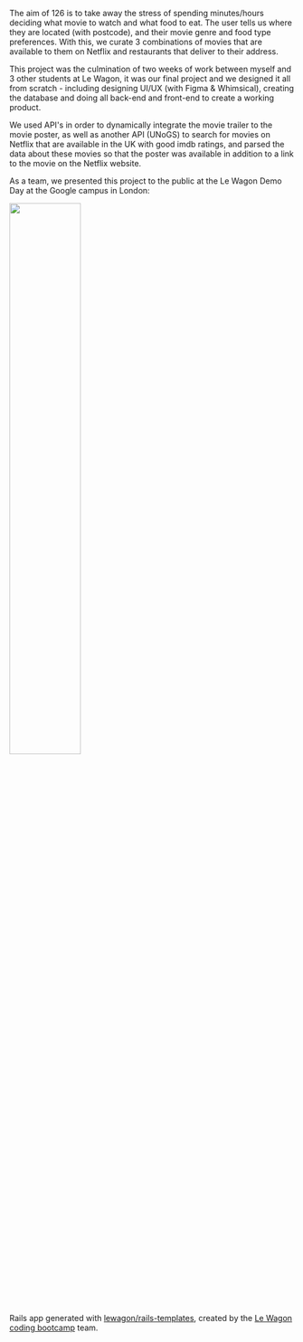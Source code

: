 The aim of 126 is to take away the stress of spending minutes/hours deciding what movie to watch and what food to eat. The user tells us where they are located (with postcode), and their movie genre and food type preferences. With this, we curate 3 combinations of movies that are available to them on Netflix and restaurants that deliver to their address. 

This project was the culmination of two weeks of work between myself and 3 other students at Le Wagon, it was our final project and we designed it all from scratch - including designing UI/UX (with Figma & Whimsical), creating the database and doing all back-end and front-end to create a working product. 

We used API's in order to dynamically integrate the movie trailer to the movie poster, as well as another API (UNoGS) to search for movies on Netflix that are available in the UK with good imdb ratings, and parsed the data about these movies so that the poster was available in addition to a link to the movie on the Netflix website. 

As a team, we presented this project to the public at the Le Wagon Demo Day at the Google campus in London:

[<img src="https://i.ytimg.com/vi/TOaAPiKtnic/hqdefault.jpg?sqp=-oaymwEZCNACELwBSFXyq4qpAwsIARUAAIhCGAFwAQ==&amp;rs=AOn4CLCbyIoBBJ-7BRXlnkUUuRpuFoxrMg" width="50%">](https://youtu.be/TOaAPiKtnic?t=3805)


Rails app generated with [lewagon/rails-templates](https://github.com/lewagon/rails-templates), created by the [Le Wagon coding bootcamp](https://www.lewagon.com) team.
